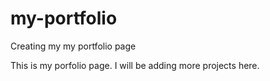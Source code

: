 # my-portfolio
Creating my my portfolio page

This is my porfolio page.
I will be adding more projects here.